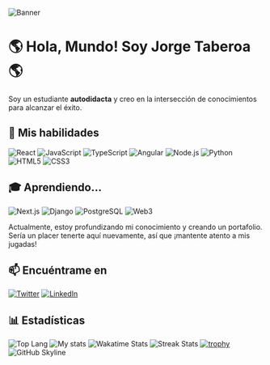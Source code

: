 
![Banner](https://pbs.twimg.com/profile_banners/1165344219847954435/1634312590/1500x500)

# 🌎 Hola, Mundo! Soy Jorge Taberoa 🌎

Soy un estudiante **autodidacta** y creo en la intersección de conocimientos para alcanzar el éxito.

## 🚀 Mis habilidades

![React](https://img.shields.io/badge/-ReactJS-61DAFB?logo=react&logoColor=white&style=for-the-badge)
![JavaScript](https://img.shields.io/badge/-JavaScript-F7DF1E?logo=javascript&logoColor=black&style=for-the-badge)
![TypeScript](https://img.shields.io/badge/-TypeScript-3178C6?logo=typescript&logoColor=white&style=for-the-badge)
![Angular](https://img.shields.io/badge/-Angular-DD0031?logo=angular&logoColor=white&style=for-the-badge)
![Node.js](https://img.shields.io/badge/-Node.js-339933?logo=node.js&logoColor=white&style=for-the-badge)
![Python](https://img.shields.io/badge/-Python-3776AB?logo=python&logoColor=white&style=for-the-badge)
![HTML5](https://img.shields.io/badge/-HTML5-E34F26?logo=html5&logoColor=white&style=for-the-badge)
![CSS3](https://img.shields.io/badge/-CSS3-1572B6?logo=css3&logoColor=white&style=for-the-badge)

## 🎓 Aprendiendo...

![Next.js](https://img.shields.io/badge/-Next.js-000000?logo=next.js&logoColor=white&style=for-the-badge)
![Django](https://img.shields.io/badge/-Django-092E20?logo=django&logoColor=white&style=for-the-badge)
![PostgreSQL](https://img.shields.io/badge/-PostgreSQL-336791?logo=postgresql&logoColor=white&style=for-the-badge)
![Web3](https://img.shields.io/badge/-Web3%20Essentials-6A4C93?style=for-the-badge)

Actualmente, estoy profundizando mi conocimiento y creando un portafolio. Sería un placer tenerte aquí nuevamente, así que ¡mantente atento a mis jugadas!

## 📫 Encuéntrame en

[![Twitter](https://img.shields.io/badge/-Twitter-1DA1F2?logo=twitter&logoColor=white&style=for-the-badge)](https://twitter.com/taberoajorge)
[![LinkedIn](https://img.shields.io/badge/-LinkedIn-0077B5?logo=linkedin&logoColor=white&style=for-the-badge)](https://linkedin.com/in/taberoajorge)

## 📊 Estadísticas

![Top Lang](https://github-readme-stats.vercel.app/api/top-langs/?username=taberoajorge&theme=cobalt)
![My stats](https://github-readme-stats.vercel.app/api?username=taberoajorge&count_private=true&show_icons=true&theme=cobalt)
![Wakatime Stats](https://github-readme-stats.vercel.app/api/wakatime?username=taberoajorge&theme=cobalt)
![Streak Stats](https://github-readme-streak-stats.herokuapp.com/?user=taberoajorge&theme=cobalt)
[![trophy](https://github-profile-trophy.vercel.app/?username=taberoajorge&theme=onedark&column=7)](https://github.com/ryo-ma/github-profile-trophy)
![GitHub Skyline](https://skyline.github.com/taberoajorge/2022.png)





